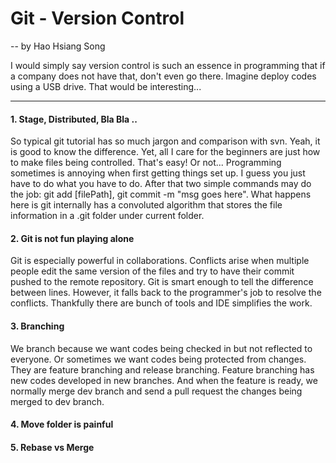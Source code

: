 # Git - Version Control
 -- by Hao Hsiang Song

I would simply say version control is such an essence in programming that if a company does not have that, don't even go there. Imagine deploy codes using a USB drive. That would be interesting...

---

#### 1. Stage, Distributed, Bla Bla ..
So typical git tutorial has so much jargon and comparison with svn. Yeah, it is good to know the difference. Yet, all I care for the beginners are just how to make files being controlled. That's easy! Or not... Programming sometimes is annoying when first getting things set up. I guess you just have to do what you have to do. After that two simple commands may do the job: git add [filePath], git commit -m "msg goes here". What happens here is git internally has a convoluted algorithm that stores the file information in a .git folder under current folder.

#### 2. Git is not fun playing alone
Git is especially powerful in collaborations. Conflicts arise when multiple people edit the same version of the files and try to have their commit pushed to the remote repository. Git is smart enough to tell the difference between lines. However, it falls back to the programmer's job to resolve the conflicts. Thankfully there are bunch of tools and IDE simplifies the work.

#### 3. Branching
We branch because we want codes being checked in but not reflected to everyone. Or sometimes we want codes being protected from changes. They are feature branching and release branching. Feature branching has new codes developed in new branches. And when the feature is ready, we normally merge dev branch and send a pull request the changes being merged to dev branch. 

#### 4. Move folder is painful


#### 5. Rebase vs Merge